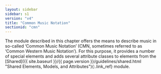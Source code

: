 ```yaml
---
layout: sidebar
sidebar: s1
version: "v4"
title: "Common Music Notation"
sectionid: "cmn"
---
```




The module described in this chapter offers the means to describe music in so-called
‘Common Music Notation’ (CMN, sometimes referred to as
‘Common Western Music Notation’). For this purpose, it provides a number of
special elements and adds several attribute classes to elements from the [Shared]({{ site.baseurl }}/{{ page.version }}/guidelines/shared.html "Shared Elements, Models, and Attributes"){:.link_ref} module.




